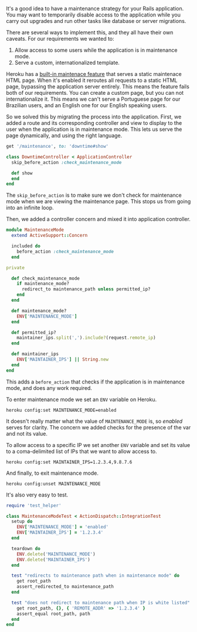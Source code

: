 It's a good idea to have a maintenance strategy for your Rails application. You may want to temporarily disable access to the application while you carry out upgrades and run other tasks like database or server migrations.

There are several ways to implement this, and they all have their own caveats. For our requirements we wanted to:

1. Allow access to some users while the application is in maintenance mode.
2. Serve a custom, internationalized template.

Heroku has a [built-in maintenace feature][1] that serves a static maintenace HTML page. When it's enabled it reroutes all requests to a static HTML page, bypassing the application server entirely. This means the feature fails both of our requirements. You can create a custom page, but you can not internationalize it. This means we can't serve a Portuguese page for our Brazilian users, and an English one for our English speaking users.

So we solved this by migrating the process into the application. First, we added a route and its corresponding controller and view to display to the user when the application is in maintenance mode. This lets us serve the page dynamically, and using the right language.


```ruby
get '/maintenance', to: 'downtime#show'
```

```ruby
class DowntimeController < ApplicationController
  skip_before_action :check_maintenance_mode

  def show
  end
end
```

The `skip_before_action` is to make sure we don't check for maintenance mode when we are viewing the maintenance page. This stops us from going into an infinite loop.

Then, we added a controller concern and mixed it into application controller.

```ruby
module MaintenanceMode
  extend ActiveSupport::Concern

  included do
    before_action :check_maintenance_mode
  end

private

  def check_maintenance_mode
    if maintenance_mode?
      redirect_to maintenance_path unless permitted_ip?
    end
  end

  def maintenance_mode?
    ENV['MAINTENANCE_MODE']
  end

  def permitted_ip?
    maintainer_ips.split(',').include?(request.remote_ip)
  end

  def maintainer_ips
    ENV['MAINTAINER_IPS'] || String.new
  end
end
```

This adds a `before_action` that checks if the application is in maintenance mode, and does any work required.

To enter maintenance mode we set an `ENV` variable on Heroku.

```
heroku config:set MAINTENANCE_MODE=enabled
```

It doesn't really matter what the value of `MAINTENANCE_MODE` is, so *enabled* serves for clarity. The concern we added checks for the presence of the var and not its value.

To allow access to a specific IP we set another `ENV` variable and set its value to a coma-delimited list of IPs that we want to allow access to.

```
heroku config:set MAINTAINER_IPS=1.2.3.4,9.8.7.6
```

And finally, to exit maintenance mode.


```
heroku config:unset MAINTENANCE_MODE
```

It's also very easy to test.

```ruby
require 'test_helper'

class MaintenanceModeTest < ActionDispatch::IntegrationTest
  setup do
    ENV['MAINTENANCE_MODE'] = 'enabled'
    ENV['MAINTAINER_IPS'] = '1.2.3.4'
  end

  teardown do
    ENV.delete('MAINTENANCE_MODE')
    ENV.delete('MAINTAINER_IPS')
  end

  test "redirects to maintenance path when in maintenance mode" do
    get root_path
    assert_redirected_to maintenance_path
  end

  test "does not redirect to maintenance path when IP is white listed" do
    get root_path, {}, { 'REMOTE_ADDR' => '1.2.3.4' }
    assert_equal root_path, path
  end
end
```

[1]: https://devcenter.heroku.com/articles/maintenance-mode